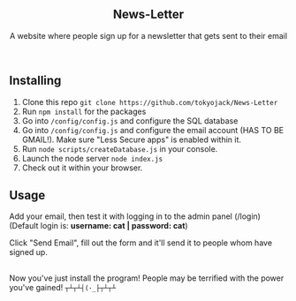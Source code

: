 <h2  align="center">News-Letter</h2>
<p  align="center">A website where people sign up for a newsletter that gets sent to their email</p>

<br/>


## Installing

1. Clone this repo ```git clone https://github.com/tokyojack/News-Letter```
2. Run ```npm install``` for the packages
3. Go into ```/config/config.js``` and configure the SQL database
4. Go into ```/config/config.js``` and configure the email account (HAS TO BE GMAIL!). Make sure "Less Secure apps" is enabled within it.
5. Run ```node scripts/createDatabase.js``` in your console.
6. Launch the node server ```node index.js```
7. Check out it within your browser.

## Usage

Add your email, then test it with logging in to the admin panel (/login) (Default login is: **username: cat | password: cat**)

Click "Send Email", fill out the form and it'll send it to people whom have signed up.

##

Now you've just install the program! People may be terrified with the power you've gained! ```┬┴┬┴┤(･_├┬┴┬┴```
